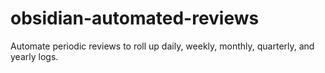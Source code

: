 # obsidian-automated-reviews
 Automate periodic reviews to roll up daily, weekly, monthly, quarterly, and yearly logs.
